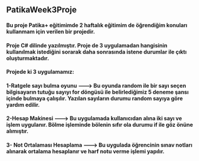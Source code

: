 ## PatikaWeek3Proje
#### Bu proje Patika+ eğitimimde 2 haftalık eğitimim de öğrendiğim konuları kullanmam için verilen bir projedir.
#### Proje C# dilinde yazılmıştır. Proje de 3 uygulamadan hangisinin kullanılmak istediğini sorarak daha sonrasında istene durumlar ile çıktı oluşturmaktadır.
#### Projede ki 3 uygulamamız:
#### 1-Ratgele sayı bulma oyunu ---> Bu oyunda random ile bir sayı seçen bilgisayarın tutuğu sayıyı for döngüsü ile belirlediğimiz 5 deneme şansı içinde bulmaya çalışılır. Yazılan sayıların durumu random sayıya göre yardım edilir.
#### 2-Hesap Makinesi ---> Bu uygulamada kullanıcıdan alına iki sayı ve işlem uygulanır. Bölme işleminde bölenin sıfır ola durumu if ile göz önüne alımıştır.
#### 3- Not Ortalaması Hesaplama ---> Bu uygulada öğrencinin sınav notları alınarak ortalama hesaplanır ve harf notu verme işlemi yapılır.
